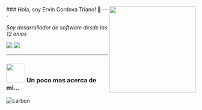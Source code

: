 <img align='right' src="https://media.giphy.com/media/M9gbBd9nbDrOTu1Mqx/giphy.gif" width="230">
### Hola, soy Ervin Cordova Triano! 👋
---
<p> <em>Soy desarrollador de software desde los 12 anios</em> </p>

[![](https://img.shields.io/badge/LinkedIn-ervintriano-blue)](https://www.linkedin.com/in/ervin-triano-dev/)
[![](https://img.shields.io/badge/Gmail-ervintdeveloper@gmail.com-red)](mailto:ervintdeveloper@gmail.com)

---
### <img src="https://media.giphy.com/media/VgCDAzcKvsR6OM0uWg/giphy.gif" width="50"> Un poco mas acerca de mi...  
![carbon](https://user-images.githubusercontent.com/93446933/231561777-87c0fc01-b92a-4cbe-be7e-0e6373b1c3bc.png)

<!--
**ervin-evans/ervin-evans** is a ✨ _special_ ✨ repository because its `README.md` (this file) appears on your GitHub profile.

Here are some ideas to get you started:

- 🔭 I’m currently working on ...
- 🌱 I’m currently learning ...
- 👯 I’m looking to collaborate on ...
- 🤔 I’m looking for help with ...
- 💬 Ask me about ...
- 📫 How to reach me: ...
- 😄 Pronouns: ...
- ⚡ Fun fact: ...
-->
